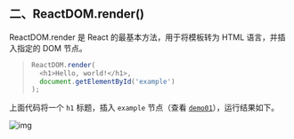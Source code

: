## 二、ReactDOM.render()

ReactDOM.render 是 React 的最基本方法，用于将模板转为 HTML 语言，并插入指定的 DOM 节点。

> ```javascript
> ReactDOM.render(
>   <h1>Hello, world!</h1>,
>   document.getElementById('example')
> );
> ```

上面代码将一个 `h1` 标题，插入 `example` 节点（查看 [`demo01`](https://github.com/ruanyf/react-demos/blob/master/demo01/index.html)），运行结果如下。

![img](http://www.ruanyifeng.com/blogimg/asset/2015/bg2015033109.png)

## 